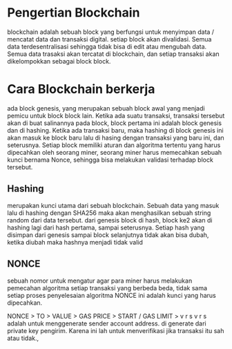 # Pengertian Blockchain
blockchain adalah sebuah block yang berfungsi untuk menyimpan data / mencatat data dan transaksi digital. setiap block akan divalidasi.
Semua data terdesentralisasi sehingga tidak bisa di edit atau mengubah data. Semua data trasaksi akan tercatat di blockchain, dan setiap transaksi akan dikelompokkan sebagai block block.

# Cara Blockchain berkerja
ada block genesis, yang merupakan sebuah block awal yang menjadi pemicu untuk block block lain.
Ketika ada suatu transaksi, transaksi tersebut akan di buat salinannya pada block, block pertama ini adalah block genesis dan di hashing. Ketika ada transaksi baru, maka hashing di block genesis ini akan masuk ke block baru lalu di hasing dengan transaksi yang baru ini, dan seterusnya. Setiap block memiliki aturan dan algoritma tertentu yang harus dipecahkan oleh seorang miner, seorang miner harus memecahkan sebuah kunci bernama Nonce, sehingga bisa melakukan validasi terhadap block tersebut.
## Hashing
merupakan kunci utama dari sebuah blockchain. Sebuah data yang masuk lalu di hashing dengan SHA256 maka akan menghasilkan sebuah string random dari data tersebut.
dari genesis block di hash, block ke2 akan di hashing lagi dari hash pertama, sampai seterusnya. Setiap hash yang disimpan dari genesis sampai block selanjutnya tidak akan bisa dubah, ketika diubah maka hashnya menjadi tidak valid

## NONCE
sebuah nomor untuk mengatur agar para miner harus melakukan pemecahan algoritma setiap transaksi yang berbeda beda, tidak sama setiap proses penyelesaian algoritma NONCE ini adalah kunci yang harus dipecahkan.

NONCE > TO > VALUE > GAS PRICE > START / GAS LIMIT > v r s 
v r s adalah untuk menggenerate sender account address. di generate dari private key pengirim. Karena ini lah untuk menverifikasi jika transaksi itu sah atau tidak.,
